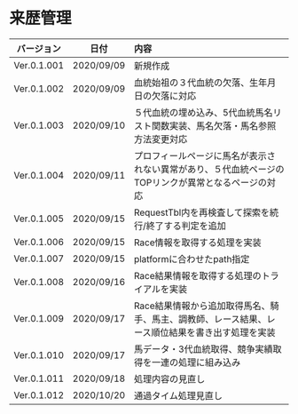 # 来歴管理
| バージョン | 日付 | 内容 |
| :---: | :---: | :--- |
| Ver.0.1.001 | 2020/09/09 | 新規作成 |
| Ver.0.1.002 | 2020/09/09 | 血統始祖の３代血統の欠落、生年月日の欠落に対応 |
| Ver.0.1.003 | 2020/09/10 | ５代血統の埋め込み、5代血統馬名リスト関数実装、馬名欠落・馬名参照方法変更対応 |
| Ver.0.1.004 | 2020/09/11 | プロフィールページに馬名が表示されない異常があり、５代血統ページのTOPリンクが異常となるページの対応 |
| Ver.0.1.005 | 2020/09/15 | RequestTbl内を再検査して探索を続行/終了する判定を追加 |
| Ver.0.1.006 | 2020/09/15 | Race情報を取得する処理を実装 |
| Ver.0.1.007 | 2020/09/15 | platformに合わせたpath指定 |
| Ver.0.1.008 | 2020/09/16 | Race結果情報を取得する処理のトライアルを実装 |
| Ver.0.1.009 | 2020/09/17 | Race結果情報から追加取得馬名、騎手、馬主、調教師、レース結果、レース順位結果を書き出す処理を実装 |
| Ver.0.1.010 | 2020/09/17 | 馬データ・3代血統取得、競争実績取得を一連の処理に組み込み |
| Ver.0.1.011 | 2020/09/18 | 処理内容の見直し |
| Ver.0.1.012 | 2020/10/20 | 通過タイム処理見直し |
